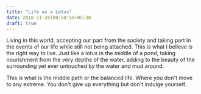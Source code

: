 ```yaml
---
title: "Life as a Lotus"
date: 2018-11-26T00:50:55+05:30
draft: true
---
```



Living in this world, accepting our part from the society and taking part in the events of our life while still not being attached. This is what I believe is the right way to live. Just like a lotus in the middle of a pond, taking nourishment from the very depths of the water, adding to the beauty of the surrounding yet ever untouched by the water and mud around.

This is what is the middle path or the balanced life. Where you don't move to any extreme. You don't give up everything but don't indulge yourself.

